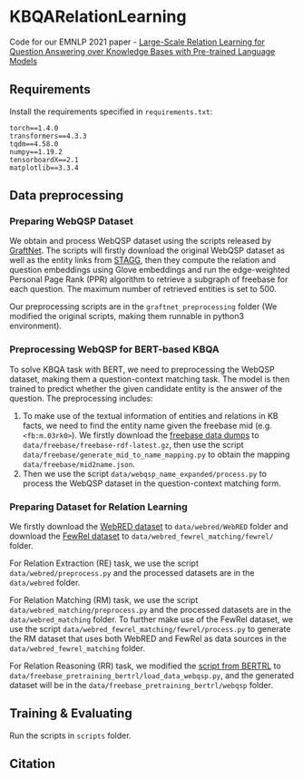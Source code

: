 # KBQARelationLearning

Code for our EMNLP 2021 paper - [Large-Scale Relation Learning for Question Answering over Knowledge Bases with Pre-trained Language Models]()

## Requirements

Install the requirements specified in `requirements.txt`:
```
torch==1.4.0
transformers==4.3.3
tqdm==4.58.0
numpy==1.19.2
tensorboardX==2.1
matplotlib==3.3.4
```

## Data preprocessing

### Preparing WebQSP Dataset

We obtain and process WebQSP dataset using the scripts released by [GraftNet](https://github.com/OceanskySun/GraftNet/tree/master/preprocessing). The scripts will firstly download the original WebQSP dataset as well as the entity links from [STAGG](https://raw.githubusercontent.com/scottyih/STAGG), then they compute the relation and question embeddings using Glove embeddings and run the edge-weighted Personal Page Rank (PPR) algorithm to retrieve a subgraph of freebase for each question. The maximum number of retrieved entities is set to 500.

Our preprocessing scripts are in the `graftnet_preprocessing` folder (We modified the original scripts, making them runnable in python3 environment).

### Preprocessing WebQSP for BERT-based KBQA

To solve KBQA task with BERT, we need to preprocessing the WebQSP dataset, making them a question-context matching task. The model is then trained to predict whether the given candidate entity is the answer of the question. The preprocessing includes:

1. To make use of the textual information of entities and relations in KB facts, we need to find the entity name given the freebase mid (e.g. `<fb:m.03rk0>`). We firstly download the [freebase data dumps](https://developers.google.com/freebase/) to `data/freebase/freebase-rdf-latest.gz`, then use the script `data/freebase/generate_mid_to_name_mapping.py` to obtain the mapping `data/freebase/mid2name.json`.
2. Then we use the script `data/webqsp_name_expanded/process.py` to process the WebQSP dataset in the question-context matching form.

### Preparing Dataset for Relation Learning

We firstly download the [WebRED dataset](https://github.com/google-research-datasets/WebRED) to `data/webred/WebRED` folder and download the [FewRel dataset](http://www.zhuhao.me/fewrel/) to `data/webred_fewrel_matching/fewrel/` folder.

For Relation Extraction (RE) task, we use the script `data/webred/preprocess.py` and the processed datasets are in the `data/webred` folder.

For Relation Matching (RM) task, we use the script `data/webred_matching/preprocess.py` and the processed datasets are in the `data/webred_matching` folder. To further make use of the FewRel dataset, we use the script `data/webred_fewrel_matching/fewrel/process.py` to generate the RM dataset that uses both WebRED and FewRel as data sources in the `data/webred_fewrel_matching` folder.

For Relation Reasoning (RR) task, we modified the [script from BERTRL](https://github.com/zhw12/BERTRL/blob/master/load_data.py) to `data/freebase_pretraining_bertrl/load_data_webqsp.py`, and the generated dataset will be in the `data/freebase_pretraining_bertrl/webqsp` folder.

## Training & Evaluating

Run the scripts in `scripts` folder.

## Citation
```
```